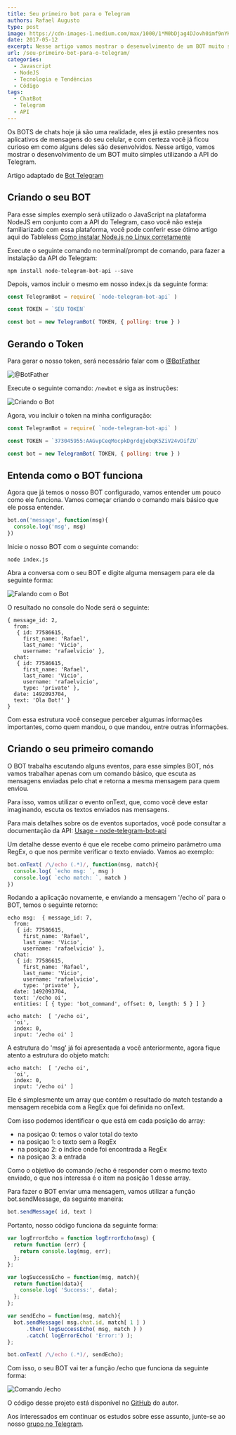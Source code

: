 ```yaml
---
title: Seu primeiro bot para o Telegram
authors: Rafael Augusto
type: post
image: https://cdn-images-1.medium.com/max/1000/1*M0bDjag4DJovh0imf9nYKQ.png
date: 2017-05-12
excerpt: Nesse artigo vamos mostrar o desenvolvimento de um BOT muito simples utilizando a API do Telegram.
url: /seu-primeiro-bot-para-o-telegram/
categories:
  - Javascript
  - NodeJS
  - Tecnologia e Tendências
  - Código
tags:
  - ChatBot
  - Telegram
  - API
---
```


Os BOTS de chats hoje já são uma realidade, eles já estão presentes nos aplicativos de mensagens do seu celular, e com certeza você já ficou curioso em como alguns deles são desenvolvidos. Nesse artigo, vamos mostrar o desenvolvimento de um BOT muito simples utilizando a API do Telegram.

Artigo adaptado de [Bot Telegram](https://github.com/suissa/bot-telegram)

## Criando o seu BOT

Para esse simples exemplo será utilizado o JavaScript na plataforma NodeJS em conjunto com a API do Telegram, caso você não esteja familiarizado com essa plataforma, você pode conferir esse ótimo artigo aqui do Tableless [Como instalar Node.js no Linux corretamente](https://tableless.com.br/como-instalar-node-js-no-linux-corretamente-ubuntu-debian-elementary-os/)

Execute o seguinte comando no terminal/prompt de comando, para fazer a instalação da API do Telegram:

```
npm install node-telegram-bot-api --save
```

Depois, vamos incluir o mesmo em nosso index.js da seguinte forma:

```js
const TelegramBot = require( `node-telegram-bot-api` )

const TOKEN = `SEU TOKEN`

const bot = new TelegramBot( TOKEN, { polling: true } )
```

## Gerando o Token

Para gerar o nosso token, será necessário falar com o [@BotFather](https://telegram.me/botfather)

![@BotFather](https://i.imgur.com/3dvVOwT.png)

Execute o seguinte comando: `/newbot` e siga as instruções:

![Criando o Bot](https://i.imgur.com/q5GsuRY.png)

Agora, vou incluir o token na minha configuração:

```js
const TelegramBot = require( `node-telegram-bot-api` )

const TOKEN = `373045955:AAGvpCeqMocpkDgrdqjebqK5ZiV24vDifZU`

const bot = new TelegramBot( TOKEN, { polling: true } )
```
## Entenda como o BOT funciona

Agora que já temos o nosso BOT configurado, vamos entender um pouco como ele funciona. Vamos começar criando o comando mais básico que ele possa entender.

```js
bot.on('message', function(msg){
  console.log('msg', msg)
})
```

Inicie o nosso BOT com o seguinte comando:

```
node index.js
```

Abra a conversa com o seu BOT e digite alguma mensagem para ele da seguinte forma:

![Falando com o Bot](https://i.imgur.com/nocVBto.png)

O resultado no console do Node será o seguinte:

```
{ message_id: 2,
  from:
   { id: 77586615,
     first_name: 'Rafael',
     last_name: 'Vicio',
     username: 'rafaelvicio' },
  chat:
   { id: 77586615,
     first_name: 'Rafael',
     last_name: 'Vicio',
     username: 'rafaelvicio',
     type: 'private' },
  date: 1492093704,
  text: 'Ola Bot!' }
}
```

Com essa estrutura você consegue perceber algumas informações importantes, como quem mandou, o que mandou, entre outras informações.

## Criando o seu primeiro comando

O BOT trabalha escutando alguns eventos, para esse simples BOT, nós vamos trabalhar apenas com um comando básico, que escuta as mensagens enviadas pelo chat e retorna a mesma mensagem para quem enviou.

Para isso, vamos utilizar o evento onText, que, como você deve estar imaginando, escuta os textos enviados nas mensagens.

Para mais detalhes sobre os de eventos suportados, você pode consultar a documentação da API: [Usage - node-telegram-bot-api](https://github.com/yagop/node-telegram-bot-api/blob/master/doc/usage.md)

Um detalhe desse evento é que ele recebe como primeiro parâmetro uma RegEx, o que nos permite verificar o texto enviado. Vamos ao exemplo:

```js
bot.onText( /\/echo (.*)/, function(msg, match){
  console.log( `echo msg: `, msg )
  console.log( `echo match: `, match )
})
```

Rodando a aplicação novamente, e enviando a mensagem '/echo oi' para o BOT, temos o seguinte retorno:

```
echo msg:  { message_id: 7,
  from:
   { id: 77586615,
     first_name: 'Rafael',
     last_name: 'Vicio',
     username: 'rafaelvicio' },
  chat:
   { id: 77586615,
     first_name: 'Rafael',
     last_name: 'Vicio',
     username: 'rafaelvicio',
     type: 'private' },
  date: 1492093704,
  text: '/echo oi',
  entities: [ { type: 'bot_command', offset: 0, length: 5 } ] }

echo match:  [ '/echo oi',
  'oi',
  index: 0,
  input: '/echo oi' ]
```

A estrutura do 'msg' já foi apresentada a você anteriormente, agora fique atento a estrutura do objeto match:

```
echo match:  [ '/echo oi',
  'oi',
  index: 0,
  input: '/echo oi' ]
```

Ele é simplesmente um array que contém o resultado do match testando a mensagem recebida com a RegEx que foi definida no onText.

Com isso podemos identificar o que está em cada posição do array:

* na posiçao 0: temos o valor total do texto
* na posiçao 1: o texto sem a RegEx
* na posiçao 2: o índice onde foi encontrada a RegEx
* na posiçao 3: a entrada

Como o objetivo do comando /echo é responder com o mesmo texto enviado, o que nos interessa é o item na posição 1 desse array.

Para fazer o BOT enviar uma mensagem, vamos utilizar a função bot.sendMessage, da seguinte maneira:

```js
bot.sendMessage( id, text )
```

Portanto, nosso código funciona da seguinte forma:

```js
var logErrorEcho = function logErrorEcho(msg) {
  return function (err) {
    return console.log(msg, err);
  };
};

var logSuccessEcho = function(msg, match){
  return function(data){
    console.log( 'Success:', data);
  };
};

var sendEcho = function(msg, match){
  bot.sendMessage( msg.chat.id, match[ 1 ] )
      .then( logSuccessEcho( msg, match ) )
      .catch( logErrorEcho( 'Error:') );
};

bot.onText( /\/echo (.*)/, sendEcho);
```
Com isso, o seu BOT vai ter a função /echo que funciona da seguinte forma:

![Comando /echo](https://i.imgur.com/nocVBto.png)

O código desse projeto está disponível no [GitHub](https://github.com/rafaelvicio/primeiro-bot) do autor.

Aos interessados em continuar os estudos sobre esse assunto, junte-se ao nosso [grupo no Telegram](https://t.me/brbotdevs).